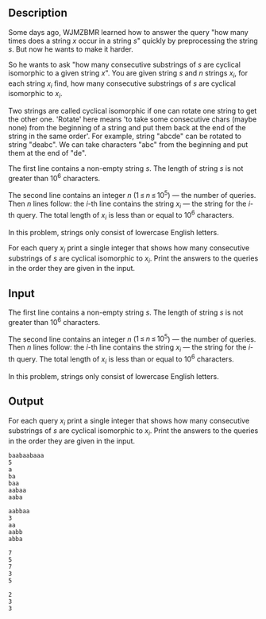 ## Description

<div><p>Some days ago, WJMZBMR learned how to answer the query "how many times does a string <span class="tex-span"><i>x</i></span> occur in a string <span class="tex-span"><i>s</i></span>" quickly by preprocessing the string <span class="tex-span"><i>s</i></span>. But now he wants to make it harder.</p><p>So he wants to ask "how many consecutive substrings of <span class="tex-span"><i>s</i></span> are cyclical isomorphic to a given string <span class="tex-span"><i>x</i></span>". You are given string <span class="tex-span"><i>s</i></span> and <span class="tex-span"><i>n</i></span> strings <span class="tex-span"><i>x</i><sub class="lower-index"><i>i</i></sub></span>, for each string <span class="tex-span"><i>x</i><sub class="lower-index"><i>i</i></sub></span> find, how many consecutive substrings of <span class="tex-span"><i>s</i></span> are cyclical isomorphic to <span class="tex-span"><i>x</i><sub class="lower-index"><i>i</i></sub></span>.</p><p>Two strings are called <span class="tex-font-style-it">cyclical isomorphic</span> if one can rotate one string to get the other one. 'Rotate' here means 'to take some consecutive chars (maybe none) from the beginning of a string and put them back at the end of the string in the same order'. For example, string "<span class="tex-font-style-tt">abcde</span>" can be rotated to string "<span class="tex-font-style-tt">deabc</span>". We can take characters "<span class="tex-font-style-tt">abc</span>" from the beginning and put them at the end of "<span class="tex-font-style-tt">de</span>".</p></div><div class="input-specification"><p>The first line contains a non-empty string <span class="tex-span"><i>s</i></span>. The length of string <span class="tex-span"><i>s</i></span> is not greater than <span class="tex-span">10<sup class="upper-index">6</sup></span> characters.</p><p>The second line contains an integer <span class="tex-span"><i>n</i></span> (<span class="tex-span">1 ≤ <i>n</i> ≤ 10<sup class="upper-index">5</sup></span>) — the number of queries. Then <span class="tex-span"><i>n</i></span> lines follow: the <span class="tex-span"><i>i</i></span>-th line contains the string <span class="tex-span"><i>x</i><sub class="lower-index"><i>i</i></sub></span> — the string for the <span class="tex-span"><i>i</i></span>-th query. The total length of <span class="tex-span"><i>x</i><sub class="lower-index"><i>i</i></sub></span> is less than or equal to <span class="tex-span">10<sup class="upper-index">6</sup></span> characters.</p><p>In this problem, strings only consist of lowercase English letters.</p></div><div class="output-specification"><p>For each query <span class="tex-span"><i>x</i><sub class="lower-index"><i>i</i></sub></span> print a single integer that shows how many consecutive substrings of <span class="tex-span"><i>s</i></span> are cyclical isomorphic to <span class="tex-span"><i>x</i><sub class="lower-index"><i>i</i></sub></span>. Print the answers to the queries in the order they are given in the input.</p></div>

## Input

<p>The first line contains a non-empty string <span class="tex-span"><i>s</i></span>. The length of string <span class="tex-span"><i>s</i></span> is not greater than <span class="tex-span">10<sup class="upper-index">6</sup></span> characters.</p><p>The second line contains an integer <span class="tex-span"><i>n</i></span> (<span class="tex-span">1 ≤ <i>n</i> ≤ 10<sup class="upper-index">5</sup></span>) — the number of queries. Then <span class="tex-span"><i>n</i></span> lines follow: the <span class="tex-span"><i>i</i></span>-th line contains the string <span class="tex-span"><i>x</i><sub class="lower-index"><i>i</i></sub></span> — the string for the <span class="tex-span"><i>i</i></span>-th query. The total length of <span class="tex-span"><i>x</i><sub class="lower-index"><i>i</i></sub></span> is less than or equal to <span class="tex-span">10<sup class="upper-index">6</sup></span> characters.</p><p>In this problem, strings only consist of lowercase English letters.</p>

## Output

<p>For each query <span class="tex-span"><i>x</i><sub class="lower-index"><i>i</i></sub></span> print a single integer that shows how many consecutive substrings of <span class="tex-span"><i>s</i></span> are cyclical isomorphic to <span class="tex-span"><i>x</i><sub class="lower-index"><i>i</i></sub></span>. Print the answers to the queries in the order they are given in the input.</p>





```input1
baabaabaaa
5
a
ba
baa
aabaa
aaba

```




```input2
aabbaa
3
aa
aabb
abba

```




```output1
7
5
7
3
5

```




```output2
2
3
3

```


